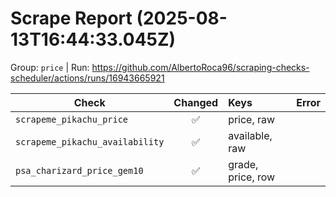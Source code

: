 # Scrape Report (2025-08-13T16:44:33.045Z)

Group: `price`  |  Run: https://github.com/AlbertoRoca96/scraping-checks-scheduler/actions/runs/16943665921

| Check | Changed | Keys | Error |
|---|:---:|:--|:--|
| `scrapeme_pikachu_price` | ✅ | price, raw |  |
| `scrapeme_pikachu_availability` | ✅ | available, raw |  |
| `psa_charizard_price_gem10` | ✅ | grade, price, row |  |
